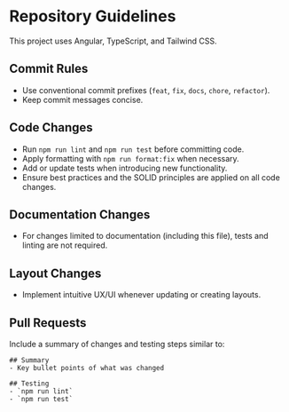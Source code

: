 # Repository Guidelines

This project uses Angular, TypeScript, and Tailwind CSS.

## Commit Rules

- Use conventional commit prefixes (`feat`, `fix`, `docs`, `chore`, `refactor`).
- Keep commit messages concise.

## Code Changes

- Run `npm run lint` and `npm run test` before committing code.
- Apply formatting with `npm run format:fix` when necessary.
- Add or update tests when introducing new functionality.
- Ensure best practices and the SOLID principles are applied on all code changes.

## Documentation Changes

- For changes limited to documentation (including this file), tests and linting are not required.

## Layout Changes

- Implement intuitive UX/UI whenever updating or creating layouts.

## Pull Requests

Include a summary of changes and testing steps similar to:

```
## Summary
- Key bullet points of what was changed

## Testing
- `npm run lint`
- `npm run test`
```
